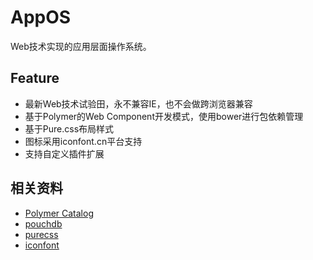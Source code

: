 # AppOS
Web技术实现的应用层面操作系统。

## Feature
- 最新Web技术试验田，永不兼容IE，也不会做跨浏览器兼容
- 基于Polymer的Web Component开发模式，使用bower进行包依赖管理
- 基于Pure.css布局样式
- 图标采用iconfont.cn平台支持
- 支持自定义插件扩展

## 相关资料
- [Polymer Catalog](https://elements.polymer-project.org/)
- [pouchdb](https://pouchdb.com/api.html)
- [purecss](http://purecss.io/)
- [iconfont](http://iconfont.cn/collections)